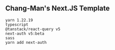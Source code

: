 ## Chang-Man's Next.JS Template

```agsl
yarn 1.22.19
typescript
@tanstack/react-query v5
next-auth v5:beta
sass
yarn add next-auth
```
